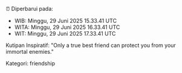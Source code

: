 ⏰ Diperbarui pada:
- WIB: Minggu, 29 Juni 2025 15.33.41 UTC
- WITA: Minggu, 29 Juni 2025 16.33.41 UTC
- WIT: Minggu, 29 Juni 2025 17.33.41 UTC

Kutipan Inspiratif:
"Only a true best friend can protect you from your immortal enemies."


Kategori: friendship

